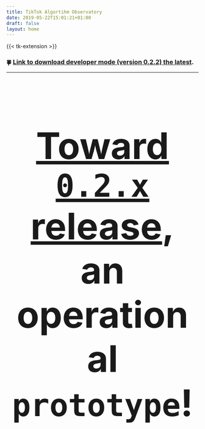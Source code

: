 ```yaml
---
title: TikTok Algortihm Observatory
date: 2019-05-22T15:01:21+01:00
draft: false
layout: home
---
```


{{< tk-extension >}}

### 🍀 [Link to download developer mode (version 0.2.2) the latest](https://github.com/tracking-exposed/tktrex/files/7607131/extension.zip).

---

<h1 style="font-size:6rem;text-align:center"><a href="https://github.com/tracking-exposed/tktrex/issues/4" target=_blank>Toward <code>0.2.x</code> release</a>, an operational <code>prototype</code>!</h1>
